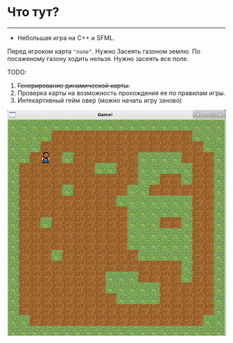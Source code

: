 # Что тут?
--------------

 * Небольшая игра на C++ и SFML.

Перед игроком карта `"поле"`. Нужно Засеять газоном землю.
По посаженому газону ходить нельзя. Нужно засеять все поле.

TODO:
1) ~~Генерирование динамической карты.~~
2) Проверка карты на возможность прохождения ее по правилам игры.
3) Интекартивный гейм овер (можно начать игру заново)

![Скриншот](res/Screenshot.png)


